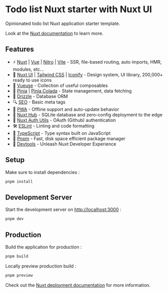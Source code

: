 # Todo list Nuxt starter with Nuxt UI

Opinionated todo list Nuxt application starter template.

Look at the [Nuxt documentation](https://nuxt.com/docs/getting-started/introduction) to learn more.

## Features

- ⚡️ [Nuxt](https://nuxt.com) | [Vue](https://vuejs.org) | [Nitro](https://nitro.unjs.io) | [Vite](https://vitejs.dev) - SSR, file-based routing, auto imports, HMR, modules, etc...
- 🎨 [Nuxt UI](https://ui.nuxt.com) | [Tailwind CSS](https://tailwindcss.com) | [Iconify](https://icones.js.org) - Design system, UI library, 200,000+ ready to use icons
- 💫 [Vueuse](https://vueuse.org) - Collection of useful composables
- 🍍 [Pinia](https://pinia.vuejs.org) | [Pinia Colada](https://pinia-colada.esm.dev) - State management, data fetching
- 💾 [Drizzle](https://orm.drizzle.team) - Database ORM
- 🔍 [SEO](https://nuxt.com/docs/getting-started/seo-meta) - Basic meta tags
- 📲 [PWA](https://vite-pwa-org.netlify.app) - Offline support and auto-update behavior
- 🚀 [Nuxt Hub](https://hub.nuxt.com) - SQLite database and zero-config deployment to the edge
- 🔐 [Nuxt Auth Utils](https://github.com/atinux/nuxt-auth-utils) - OAuth (Github) authentication
- 🛠️ [ESLint](https://eslint.nuxt.com) - Linting and code formatting
- 🧰 [TypeScript](https://www.typescriptlang.org) - Type syntax built on JavaScript
- 🧩 [Pnpm](https://pnpm.io) - Fast, disk space efficient package manager
- 🔋 [Devtools](https://devtools.nuxt.com) - Unleash Nuxt Developer Experience

## Setup

Make sure to install dependencies :

```bash
pnpm install
```

## Development Server

Start the development server on [http://localhost:3000](http://localhost:3000) :

```bash
pnpm dev
```

## Production

Build the application for production :

```bash
pnpm build
```

Locally preview production build :

```bash
pnpm preview
```

Check out the [Nuxt deployment documentation](https://nuxt.com/docs/getting-started/deployment) for more information.
